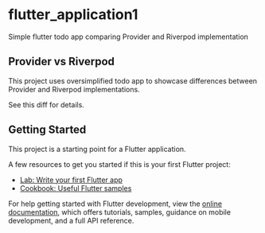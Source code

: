 # flutter_application1
Simple flutter todo app comparing Provider and Riverpod implementation

## Provider vs Riverpod

This project uses oversimplified todo app to showcase differences between Provider and Riverpod implementations.

See this diff for details.



## Getting Started

This project is a starting point for a Flutter application.

A few resources to get you started if this is your first Flutter project:

- [Lab: Write your first Flutter app](https://docs.flutter.dev/get-started/codelab)
- [Cookbook: Useful Flutter samples](https://docs.flutter.dev/cookbook)

For help getting started with Flutter development, view the
[online documentation](https://docs.flutter.dev/), which offers tutorials,
samples, guidance on mobile development, and a full API reference.
